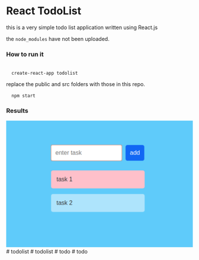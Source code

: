 # React TodoList 

this is a very simple todo list application written using React.js

the `node_modules` have not been uploaded.

<h3>How to run it</h3> 

```

  create-react-app todolist

```

replace the public and src folders with those in this repo. 
```
  npm start
```

<h3>Results</h3>
<img src="./result.png"># todolist
# todolist
# todo
# todo
